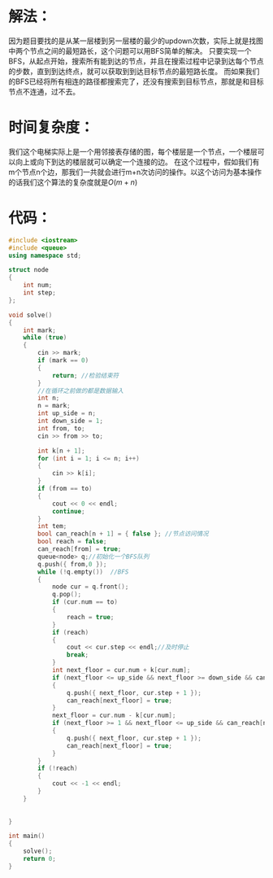 ﻿# 解法：

因为题目要找的是从某一层楼到另一层楼的最少的updown次数，实际上就是找图中两个节点之间的最短路长，这个问题可以用BFS简单的解决。
只要实现一个BFS，从起点开始，搜索所有能到达的节点，并且在搜索过程中记录到达每个节点的步数，直到到达终点，就可以获取到到达目标节点的最短路长度。
而如果我们的BFS已经将所有相连的路径都搜索完了，还没有搜索到目标节点，那就是和目标节点不连通，过不去。

# 时间复杂度：

我们这个电梯实际上是一个用邻接表存储的图，每个楼层是一个节点，一个楼层可以向上或向下到达的楼层就可以确定一个连接的边。
在这个过程中，假如我们有m个节点n个边，那我们一共就会进行m+n次访问的操作。以这个访问为基本操作的话我们这个算法的复杂度就是$O(m+n)$

# 代码：
```cpp
#include <iostream>
#include <queue>
using namespace std;

struct node
{
    int num;
    int step;
};

void solve()
{
    int mark;
    while (true)
    {
        cin >> mark;
        if (mark == 0)
        {
            return; //检验结束符
        }
        //在循环之前做的都是数据输入
        int n;
        n = mark;
        int up_side = n;
        int down_side = 1;
        int from, to;
        cin >> from >> to;

        int k[n + 1];
        for (int i = 1; i <= n; i++)
        {
            cin >> k[i];
        }
        if (from == to)
        {
            cout << 0 << endl;
            continue;
        }
        int tem;
        bool can_reach[n + 1] = { false }; //节点访问情况
        bool reach = false;
        can_reach[from] = true;
        queue<node> q;//初始化一个BFS队列
        q.push({ from,0 });
        while (!q.empty())  //BFS
        {
            node cur = q.front();
            q.pop();
            if (cur.num == to)
            {
                reach = true;
            }
            if (reach)
            {
                cout << cur.step << endl;//及时停止
                break;
            }
            int next_floor = cur.num + k[cur.num];
            if (next_floor <= up_side && next_floor >= down_side && can_reach[next_floor] == false)//上楼
            {
                q.push({ next_floor, cur.step + 1 });
                can_reach[next_floor] = true;
            }
            next_floor = cur.num - k[cur.num];
            if (next_floor >= 1 && next_floor <= up_side && can_reach[next_floor] == false)//下楼
            {
                q.push({ next_floor, cur.step + 1 });
                can_reach[next_floor] = true;
            }
        }
        if (!reach)
        {
            cout << -1 << endl;
        }
    }
    
    
}

int main()
{
    solve();
    return 0;
}
```